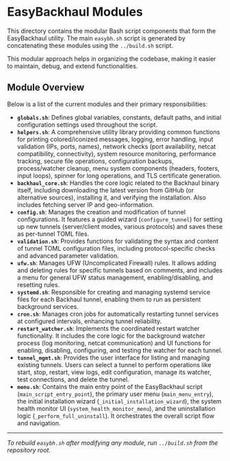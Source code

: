 # EasyBackhaul Modules

This directory contains the modular Bash script components that form the EasyBackhaul utility. The main `easybh.sh` script is generated by concatenating these modules using the `../build.sh` script.

This modular approach helps in organizing the codebase, making it easier to maintain, debug, and extend functionalities.

## Module Overview

Below is a list of the current modules and their primary responsibilities:

-   **`globals.sh`**: Defines global variables, constants, default paths, and initial configuration settings used throughout the script.
-   **`helpers.sh`**: A comprehensive utility library providing common functions for printing colored/iconized messages, logging, error handling, input validation (IPs, ports, names), network checks (port availability, netcat compatibility, connectivity), system resource monitoring, performance tracking, secure file operations, configuration backups, process/watcher cleanup, menu system components (headers, footers, input loops), spinner for long operations, and TLS certificate generation.
-   **`backhaul_core.sh`**: Handles the core logic related to the Backhaul binary itself, including downloading the latest version from GitHub (or alternative sources), installing it, and verifying the installation. Also includes fetching server IP and geo-information.
-   **`config.sh`**: Manages the creation and modification of tunnel configurations. It features a guided wizard (`configure_tunnel`) for setting up new tunnels (server/client modes, various protocols) and saves these as per-tunnel TOML files.
-   **`validation.sh`**: Provides functions for validating the syntax and content of tunnel TOML configuration files, including protocol-specific checks and advanced parameter validation.
-   **`ufw.sh`**: Manages UFW (Uncomplicated Firewall) rules. It allows adding and deleting rules for specific tunnels based on comments, and includes a menu for general UFW status management, enabling/disabling, and resetting rules.
-   **`systemd.sh`**: Responsible for creating and managing systemd service files for each Backhaul tunnel, enabling them to run as persistent background services.
-   **`cron.sh`**: Manages cron jobs for automatically restarting tunnel services at configured intervals, enhancing tunnel reliability.
-   **`restart_watcher.sh`**: Implements the coordinated restart watcher functionality. It includes the core logic for the background watcher process (log monitoring, netcat communication) and UI functions for enabling, disabling, configuring, and testing the watcher for each tunnel.
-   **`tunnel_mgmt.sh`**: Provides the user interface for listing and managing existing tunnels. Users can select a tunnel to perform operations like start, stop, restart, view logs, edit configuration, manage its watcher, test connections, and delete the tunnel.
-   **`menu.sh`**: Contains the main entry point of the EasyBackhaul script (`main_script_entry_point`), the primary user menu (`main_menu_entry`), the initial installation wizard (`_initial_installation_wizard`), the system health monitor UI (`system_health_monitor_menu`), and the uninstallation logic (`_perform_full_uninstall`). It orchestrates the overall script flow and navigation.

---

*To rebuild `easybh.sh` after modifying any module, run `../build.sh` from the repository root.*
